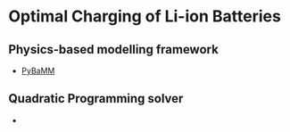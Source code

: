 # Optimal Charging of Li-ion Batteries
## Physics-based modelling framework
- [PyBaMM](https://github.com/pybamm-team/PyBaMM)
## Quadratic Programming solver
-
